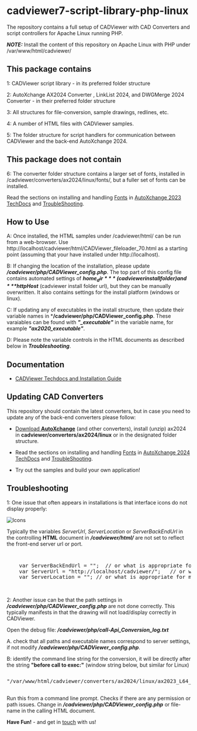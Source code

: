 # cadviewer7-script-library-php-linux

The repository contains a full setup of CADViewer with CAD Converters and script controllers for Apache Linux running PHP.

***NOTE:*** Install the content of this repository on Apache Linux with PHP under /var/www/html/cadviewer/



## This package contains

1: CADViewer script library  - in its preferred folder structure

2: AutoXchange AX2024 Converter , LinkList 2024, and DWGMerge 2024 Converter - in their preferred folder structure

3: All structures for file-conversion, sample drawings, redlines, etc. 

4: A number of HTML files with CADViewer samples.

5: The folder structure for script handlers for communication between CADViewer and the back-end AutoXchange 2024.


## This package does not contain

6: The converter folder structure contains a larger set of fonts, installed in /cadviewer/converters/ax2024/linux/fonts/, but a fuller set of fonts can be installed. 

Read the sections on installing and handling [Fonts](https://tailormade.com/ax2020techdocs/installation/fonts/) in [AutoXchange 2023 TechDocs](https://tailormade.com/ax2020techdocs/) and [TroubleShooting](https://tailormade.com/ax2020techdocs/troubleshooting/).



## How to Use

A: Once installed, the HTML samples under /cadviewer/html/ can be run from a web-browser. Use http://localhost/cadviewer/html/CADViewer_fileloader_70.html as a starting point (assuming that your have installed under http://localhost).

B: If changing the location of the installation, please update ***/cadviewer/php/CADViewer_config.php***. The top part of this config file contains automated settings of ***$home_dir*** (cadviewer install folder) and ***$httpHost*** (cadviewer install folder url), but they can be manually overwritten. It also contains settings for the install platform (windows or linux). 

C: If updating any of executables in the install structure, then update their variable names in  ***/cadviewer/php/CADViewer_config.php**. These varaiables can be found with ***"_executable"*** in the variable name, for example ***"ax2020_executable"***. 

D: Please note the variable controls in the HTML documents as described below in ***Troubleshooting***.



## Documentation 

-   [CADViewer Techdocs and Installation Guide](https://cadviewer.com/cadviewertechdocs/download)




## Updating CAD Converters

This repository should contain the latest converters, but in case you need to update any of the back-end converters please follow: 

* [Download **AutoXchange**](/download/) (and other converters), install (unzip) ax2024 in **cadviewer/converters/ax2024/linux** or in the designated folder structure.

* Read the sections on installing and handling [Fonts](https://tailormade.com/ax2020techdocs/installation/fonts/) in [AutoXchange 2024 TechDocs](https://tailormade.com/ax2020techdocs/) and [TroubleShooting](https://tailormade.com/ax2020techdocs/troubleshooting/).

* Try out the samples and build your own application!
 
 

 
 ## Troubleshooting

1: One issue that often appears in installations is that interface icons do not display properly:

![Icons](https://cadviewer.com/cadviewertechdocs/images/missing_icons.png "Icons missing")

Typically the variables *ServerUrl*, *ServerLocation* or *ServerBackEndUrl* in the controlling **HTML**  document in ***/cadviewer/html/*** are not set to reflect the front-end server url or port.

<pre style="line-height: 110%">


    var ServerBackEndUrl = "";  // or what is appropriate for my server
    var ServerUrl = "http://localhost/cadviewer/";   // or what is appropriate for my server
    var ServerLocation = ""; // or what is appropriate for my server
</pre>
<br>


2: Another issue can be that the path settings in ***/cadviewer/php/CADViewer_config.php*** are not done correctly. This typically manifests in that the drawing will not load/display correctly in CADViewer.

Open the debug file: ***/cadviewer/php/call-Api_Conversion_log.txt***

A. check that all paths and executable names correspond to server settings, if not modify ***/cadviewer/php/CADViewer_config.php***.

B: identify the command line string for the conversion, it will be directly after the string **"before call to exec:"** (window string below, but similar for Linux)


<pre style="line-height: 110%">

"/var/www/html/cadviewer/converters/ax2024/linux/ax2023_L64_23_12_109b" "-i=/var/www/html/cadviewer/content/drawings/dwg/hq17_.dwg" "-o=/var/www/html/cadviewer/converters/files/f2134145163.svg"  "-f=svg" -last "-rl=RM_" "-tl=RM_TXT" "-lpath=/var/www/html/cadviewer/converters/ax2024/linux/"

</pre>

Run this from a command line prompt. Checks if there are any permission or path issues. Change in ***/cadviewer/php/CADViewer_config.php*** or file-name in the calling HTML document.



 
**Have Fun!**  - and get in [touch](mailto:developer@tailormade.com)  with us!
